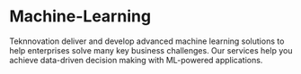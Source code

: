 # Machine-Learning
Teknnovation deliver and develop advanced machine learning solutions to help enterprises solve many key business challenges. Our services help you achieve data-driven decision making with ML-powered applications.
